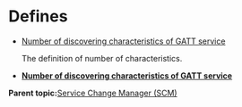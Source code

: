 # Defines

-   [Number of discovering characteristics of GATT service](GUID-21BDD2E5-0993-4F18-A076-B875949E9A71.md)

    The definition of number of characteristics.


-   **[Number of discovering characteristics of GATT service](GUID-21BDD2E5-0993-4F18-A076-B875949E9A71.md)**  


**Parent topic:**[Service Change Manager \(SCM\)](GUID-7F62C769-0357-47B0-BD0D-3946CF46D4EA.md)

